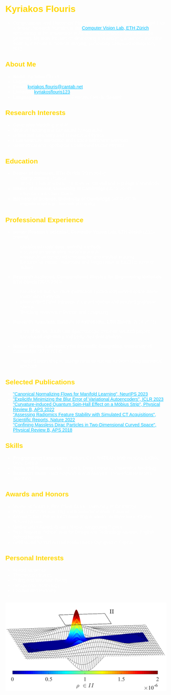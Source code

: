 <!DOCTYPE html>
<html>
<head>
<style>
body {
  background-image: url('images/dark.jpg');
  background-size: cover;
  color: white;
  font-family: Arial, sans-serif;
}
h1, h2, h3, h4, h5, h6 {
  color: #FFD700; /* Gold color for headers */
}
a {
  color: #00BFFF; /* Deep sky blue color for links */
}
</style>
</head>
<body>



# Kyriakos Flouris 


- Computational and Theoretical Physicist - Welcome to my GitHub page! I am a Senior Research Scientist at the [Computer Vision Lab, ETH Zürich](https://vision.ee.ethz.ch/), specializing in the intersection of AI, theoretical physics, and differential geometry. My work focuses on developing and applying advanced machine learning methods to medical imaging, particularly computed tomography (CT).

## About Me

- **Name:** Kyriakos Flouris
- **Location:** Zürich, Switzerland
- **Email:** [kyriakos.flouris@cantab.net](mailto:kyriakos.flouris@cantab.net)
- **LinkedIn:** [kyriakosflouris123](https://www.linkedin.com/in/kyriakosflouris123/)
- **Languages:** Greek, English, German, French, Spanish

## Research Interests

- Generative Modeling and AI
- Medical Imaging and Computed Tomography
- Differential Geometry and Theoretical Physics
- Fluid Structure Interaction and Lattice Boltzmann Methods
- Geometrical and Topological Condensed Matter Physics

## Education

- **Doctor of Sciences, ETH Zürich** (2015-2019)
  - Computational Physics
  - Thesis: Flow and Dirac Particles on Curved and Topological Manifolds
- **Master of Science, University of Cambridge** (2013-2014)
  - Physics, First Class Grade
- **Bachelor of Science, University of Cambridge** (2010-2013)
  - Experimental and Theoretical Physics

## Professional Experience

- **Senior Research Scientist, Computer Vision Lab, ETH Zürich** (2019-present)
  - Developed novel deep learning methods
  - Focused on generative modeling and AI
  - Research on computed tomography and medical imaging
  - Lecturer for Image Processing and Registration at EXCITE summer school

- **Research Assistant, Computational Physics for Engineering Materials, ETH Zürich** (2015-2019)
  - Developed fluid structure interaction models with curved space lattice Boltzmann methods
  - Researched Dirac fermions in curved spaces and strained graphene sheets
  - Teaching assistant in Python and computing

- **Research Assistant, Institute of Astronomy, ETH Zürich** (2014-2015)
  - Part of the VLT/Multi Unit Spectroscopic Explorer (MUSE) project
  - Developed algorithms and performed data analysis

- **Master Thesis, Laboratory for Scientific Computing, University of Cambridge** (2013-2014)
  - Studied water droplet impingement on aircraft surfaces using numerical methods

## Selected Publications

- ["Canonical Normalizing Flows for Manifold Learning", NeurIPS 2023](https://arxiv.org/abs/2304.05939)
- ["Explicitly Minimizing the Blur Error of Variational Autoencoders", ICLR 2023](https://arxiv.org/abs/2304.05939v1)
- ["Curvature-induced Quantum Spin-Hall Effect on a Möbius Strip", Physical Review B, APS 2022](https://journals.aps.org/prb/abstract/10.1103/PhysRevB.106.245404)
- ["Assessing Radiomics Feature Stability with Simulated CT Acquisitions", Scientific Reports, Nature 2022](https://www.nature.com/articles/s41598-022-05992-8)
- ["Confining Massless Dirac Particles in Two-Dimensional Curved Space", Physical Review B, APS 2018](https://journals.aps.org/prb/abstract/10.1103/PhysRevB.97.165410)

## Skills

- **Programming Languages:** Python, C++, MATLAB, Mathematica, LaTeX, Unix, GitHub
- **Tools and Frameworks:** PyTorch, Deep Learning, Generative Modeling
- **Research Skills:** Data Acquisition and Analysis, Theoretical Research, Teaching

## Awards and Honors

- Master of Science, First Class Grade, University of Cambridge
- Physics GCE A-Level, Highest International Mark, Edexcel
- Annual School Prizes for Outstanding Academic Achievement, English School Nicosia
- Mathematics Award, Bronze Medal, Kangourou Cyprus
- Best Project in School Year for Design and Technology Awards, English School Nicosia
- Gold Medal for 2nd Annual Mathematics Olympiad in Cyprus

## Personal Interests

- AI and Numerics
- Theoretical Physics
- Skiing and Mountain Biking
- Design and Technology
- Football and Running
- 
![Profile Image](images/manifold_and_density.png)

</body>
</html>
